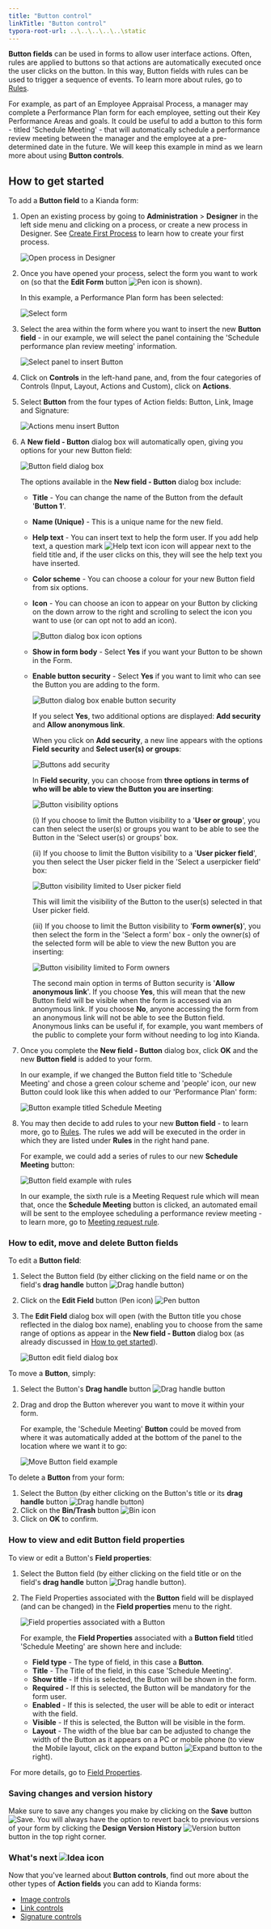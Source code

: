 ```yaml
---
title: "Button control"
linkTitle: "Button control"
typora-root-url: ..\..\..\..\..\static
---
```


**Button fields** can be used in forms to allow user interface actions. Often, rules are applied to buttons so that actions are automatically executed once the user clicks on the button. In this way, Button fields with rules can be used to trigger a sequence of events. To learn more about rules, go to [Rules](/docs/platform/rules/).

For example, as part of an Employee Appraisal Process, a manager may complete a Performance Plan form for each employee, setting out their Key Performance Areas and goals. It could be useful to add a button to this form - titled 'Schedule Meeting' - that will automatically schedule a performance review meeting between the manager and the employee at a pre-determined date in the future. We will keep this example in mind as we learn more about using **Button controls**.



## How to get started ##

To add a **Button field** to a Kianda form:

1. Open an existing process by going to **Administration** > **Designer** in the left side menu and clicking on a process, or create a new process in Designer. See [Create First Process](/docs/getting-started/create-first-process/) to learn how to create your first process.

   ![Open process in Designer](/images/designer-open-process.jpg)

2. Once you have opened your process, select the form you want to work on (so that the **Edit Form** button ![Pen icon](/images/penicon.png) is shown). 

   In this example, a Performance Plan form has been selected:

   ![Select form](/images/button-form-selected.jpg)

3. Select the area within the form where you want to insert the new **Button field** - in our example, we will select the panel containing the 'Schedule performance plan review meeting' information. 

   ![Select panel to insert Button](/images/button-select-area.jpg)

4. Click on **Controls** in the left-hand pane, and, from the four categories of Controls (Input, Layout, Actions and Custom), click on **Actions**.

5. Select **Button** from the four types of Action fields: Button, Link, Image and Signature:

   ![Actions menu insert Button](/images/button-insert.jpg)

6. A **New field - Button** dialog box will automatically open, giving you options for your new Button field: 

   ![Button field dialog box](/images/button-dialog.jpg)

   The options available in the **New field - Button** dialog box include:

   - **Title** - You can change the name of the Button from the default '**Button 1**'.

   - **Name (Unique)** - This is a unique name for the new field.

   - **Help text** - You can insert text to help the form user. If you add help text, a question mark ![Help text icon](/images/help-icon.jpg) icon will appear next to the field title and, if the user clicks on this, they will see the help text you have inserted.

   - **Color scheme** - You can choose a colour for your new Button field from six options.

   - **Icon** - You can choose an icon to appear on your Button by clicking on the down arrow to the right and scrolling to select the icon you want to use (or can opt not to add an icon).

     ![Button dialog box icon options](/images/button-dialog-icon.jpg)

   - **Show in form body** - Select **Yes** if you want your Button to be shown in the Form.

   - **Enable button security** - Select **Yes** if you want to limit who can see the Button you are adding to the form.

     ![Button dialog box enable button security](/images/button-dialog-security.jpg)

     If you select **Yes**, two additional options are displayed: **Add security** and **Allow anonymous link**.

     When you click on **Add security**, a new line appears with the options **Field security** and **Select user(s) or groups**:

     ![Buttons add security](/images/button-dialog-add-security.jpg)

     In **Field security**, you can choose from **three options in terms of who will be able to view the Button you are inserting**:

     ![Button visibility options](/images/button-dialog-visibility.jpg)

     (i) If you choose to limit the Button visibility to a '**User or group**', you can then select the user(s) or groups you want to be able to see the Button in the 'Select user(s) or groups' box.

     (ii) If you choose to limit the Button visibility to a '**User picker field**', you then select the User picker field in the 'Select a userpicker field' box:

     ![Button visibility limited to User picker field](/images/button-dialog-user-picker.jpg)

     This will limit the visibility of the Button to the user(s) selected in that User picker field.

     (iii) If you choose to limit the Button visibility to '**Form owner(s)**', you then select the form in the 'Select a form' box - only the owner(s) of the selected form will be able to view the new Button you are inserting:

     ![Button visibility limited to Form owners](/images/button-security-form-owner.jpg)

     The second main option in terms of Button security is '**Allow anonymous link**'. If you choose **Yes**, this will mean that the new Button field will be visible when the form is accessed via an anonymous link. If you choose **No**, anyone accessing the form from an anonymous link will not be able to see the Button field. Anonymous links can be useful if, for example, you want members of the public to complete your form without needing to log into Kianda.

      

7. Once you complete the **New field - Button** dialog box, click **OK** and the new **Button field** is added to your form. 

   In our example, if we changed the Button field title to 'Schedule Meeting' and chose a green colour scheme and 'people' icon, our new Button could look like this when added to our 'Performance Plan' form:

   ![Button example titled Schedule Meeting](/images/button-example-meeting.jpg)

8. You may then decide to add rules to your new **Button field** - to learn more, go to [Rules](/docs/platform/rules/). The rules we add will be executed in the order in which they are listed under **Rules** in the right hand pane.

	For example, we could add a series of rules to our new **Schedule Meeting** button:

	![Button field example with rules](/images/button-example-rules.jpg)

	In our example, the sixth rule is a Meeting Request rule which will mean that, once the **Schedule Meeting** button is clicked, an automated email will be sent to the employee scheduling a performance review meeting - to learn more, go to [Meeting request rule](/docs/platform/rules/communications/meeting-request/).

  

### How to edit, move and delete Button fields ###

To edit a **Button field**:

1. Select the Button field (by either clicking on the field name or on the field's **drag handle** button ![Drag handle button](/images/draghandlewhite-frame.png))

2. Click on the **Edit Field** button (Pen icon) ![Pen button](/images/penicon.png)

3. The **Edit Field** dialog box will open (with the Button title you chose reflected in the dialog box name), enabling you to choose from the same range of options as appear in the **New field - Button** dialog box (as already discussed in [How to get started](/docs/platform/controls/actions/button#how-to-get-started)).

   ![Button edit field dialog box](/images/button-edit-field-dialog.jpg)

   

To move a **Button**, simply:

1. Select the Button's **Drag handle** button ![Drag handle button](/images/draghandlewhite-frame.png) 

2. Drag and drop the Button wherever you want to move it within your form.

   For example, the 'Schedule Meeting' **Button** could be moved from where it was automatically added at the bottom of the panel to the location where we want it to go:

   ![Move Button field example](/images/button-move.jpg)

   

To delete a **Button** from your form:

1. Select the Button (by either clicking on the Button's title or its **drag handle** button ![Drag handle button](/images/draghandlewhite-frame.png))
2. Click on the **Bin/Trash** button ![Bin icon](/images/binicon.png) 
3. Click on **OK** to confirm.



### How to view and edit Button field properties ###

To view or edit a Button's **Field properties**:

1. Select the Button field (by either clicking on the field title or on the field's **drag handle** button ![Drag handle button](/images/draghandlewhite-frame.png)).

2. The Field Properties associated with the **Button** field will be displayed (and can be changed) in the **Field properties** menu to the right.

   ![Field properties associated with a Button](/images/button-field-properties.jpg)

   For example, the **Field Properties** associated with a **Button field** titled 'Schedule Meeting' are shown here and include:

   - **Field type** - The type of field, in this case a **Button**.
   - **Title** - The Title of the field, in this case 'Schedule Meeting'.
   - **Show title** - If this is selected, the Button will be shown in the form.
   - **Required** - If this is selected, the Button will be mandatory for the form user.
   - **Enabled** - If this is selected, the user will be able to edit or interact with the field.
   - **Visible** - If this is selected, the Button will be visible in the form.
   - **Layout** - The width of the blue bar can be adjusted to change the width of the Button as it appears on a PC or mobile phone (to view the Mobile layout, click on the expand button ![Expand button](/images/expand-icon.jpg) to the right).

​		For more details, go to [Field Properties](/docs/platform/controls/properties#field-properties).



### Saving changes and version history ###

Make sure to save any changes you make by clicking on the **Save** button ![Save](/images/saveprocess.png). You will always have the option to revert back to previous versions of your form by clicking the **Design Version History** ![Version button](/images/version8.png) button in the top right corner.



### What's next  ![Idea icon](/images/18.png) ###

Now that you've learned about **Button controls**, find out more about the other types of **Action fields** you can add to Kianda forms:

- [Image controls](/docs/platform/controls/actions/image/)
- [Link controls](/docs/platform/controls/actions/link/)
- [Signature controls](/docs/platform/controls/actions/signature/)
